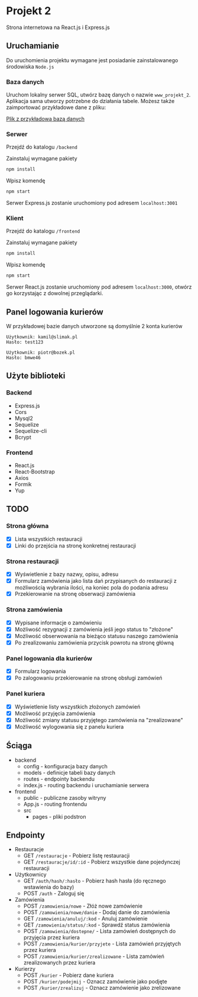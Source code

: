 # Projekt 2

Strona internetowa na React.js i Express.js

## Uruchamianie

Do uruchomienia projektu wymagane jest posiadanie zainstalowanego środowiska `Node.js`

### Baza danych

Uruchom lokalny serwer SQL, utwórz bazę danych o nazwie `www_projekt_2`. Aplikacja sama utworzy potrzebne do działania tabele. Możesz także zaimportować przykładowe dane z pliku:

[Plik z przykładową bazą danych](www_projekt_2.sql)

### Serwer

Przejdź do katalogu `/backend`

Zainstaluj wymagane pakiety

```bash
npm install
```

Wpisz komendę

```bash
npm start
```

Serwer Express.js zostanie uruchomiony pod adresem `localhost:3001`

### Klient

Przejdź do katalogu `/frontend`

Zainstaluj wymagane pakiety

```bash
npm install
```

Wpisz komendę

```bash
npm start
```

Serwer React.js zostanie uruchomiony pod adresem `localhost:3000`, otwórz go korzystając z dowolnej przeglądarki.

## Panel logowania kurierów

W przykładowej bazie danych utworzone są domyślnie 2 konta kurierów

```text
Użytkownik: kamil@slimak.pl
Hasło: test123
```

```text
Użytkownik: piotr@bozek.pl
Hasło: bmwe46
```

## Użyte biblioteki

### Backend

- Express.js
- Cors
- Mysql2
- Sequelize
- Sequelize-cli
- Bcrypt

### Frontend

- React.js
- React-Bootstrap
- Axios
- Formik
- Yup

## TODO

### Strona główna

- [X] Lista wszystkich restauracji
- [X] Linki do przejścia na stronę konkretnej restauracji

### Strona restauracji

- [X] Wyświetlenie z bazy nazwy, opisu, adresu
- [X] Formularz zamówienia jako lista dań przypisanych do restauracji z możliwością wybrania ilości, na koniec pola do podania adresu
- [X] Przekierowanie na stronę obserwacji zamówienia

### Strona zamówienia

- [X] Wypisane informacje o zamówieniu
- [X] Możliwość rezygnacji z zamówienia jeśli jego status to "złożone"
- [X] Możliwość obserwowania na bieżąco statusu naszego zamówienia
- [X] Po zrealizowaniu zamówienia przycisk powrotu na stronę główną

### Panel logowania dla kurierów

- [X] Formularz logowania
- [X] Po zalogowaniu przekierowanie na stronę obsługi zamówień

### Panel kuriera

- [X] Wyświetlenie listy wszystkich złożonych zamówień
- [X] Możliwość przyjęcia zamówienia
- [X] Możliwość zmiany statusu przyjętego zamówienia na "zrealizowane"
- [X] Możliwość wylogowania się z panelu kuriera

## Ściąga

- backend
  - config - konfiguracja bazy danych
  - models - definicje tabeli bazy danych
  - routes - endpointy backendu
  - index.js - routing backendu i uruchamianie serwera
- frontend
  - public - publiczne zasoby witryny
  - App.js - routing frontendu
  - src
    - pages - pliki podstron

## Endpointy

- Restauracje
  - GET `/restauracje` - Pobierz listę restauracji
  - GET `/restauracje/id/:id` - Pobierz wszystkie dane pojedynczej restauracji
- Użytkownicy
  - GET `/auth/hash/:hasło` - Pobierz hash hasła (do ręcznego wstawienia do bazy)
  - POST `/auth` - Zaloguj się
- Zamówienia
  - POST `/zamowienia/nowe` - Złóż nowe zamówienie
  - POST `/zamowienia/nowe/danie` - Dodaj danie do zamówienia
  - GET `/zamowienia/anuluj/:kod` - Anuluj zamówienie
  - GET `/zamowienia/status/:kod` - Sprawdź status zamówienia
  - POST `/zamowienia/dostepne/` - Lista zamówień dostępnych do przyjęcia przez kuriera
  - POST `/zamowienia/kurier/przyjete` - Lista zamówień przyjętych przez kuriera
  - POST `/zamowienia/kurier/zrealizowane` - Lista zamówień zrealizowanych przez kuriera
- Kurierzy
  - POST `/kurier` - Pobierz dane kuriera
  - POST `/kurier/podejmij` - Oznacz zamówienie jako podjęte
  - POST `/kurier/zrealizuj` - Oznacz zamówienie jako zrelizowane
